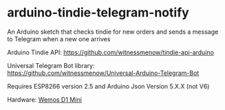 # arduino-tindie-telegram-notify
An Arduino sketch that checks tindie for new orders and sends a message to Telegram when a new one arrives

Arduino Tindie API: https://github.com/witnessmenow/tindie-api-arduino

Universal Telegram Bot library: https://github.com/witnessmenow/Universal-Arduino-Telegram-Bot

Requires ESP8266 version 2.5 and Arduino Json Version 5.X.X (not V6)

Hardware:
[Wemos D1 Mini](http://s.click.aliexpress.com/e/uzFUnIe)
